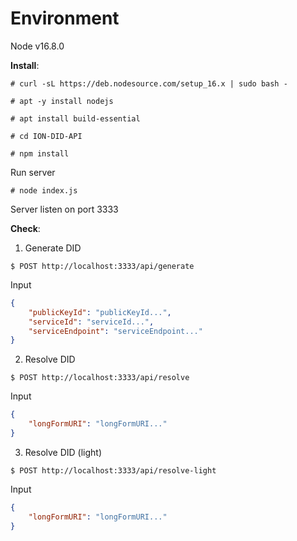 # Environment 
Node v16.8.0

**Install**:
```
# curl -sL https://deb.nodesource.com/setup_16.x | sudo bash -
```
```
# apt -y install nodejs
```
```
# apt install build-essential
```
```
# cd ION-DID-API
```
```
# npm install
```
Run server
```
# node index.js
```
Server listen on port 3333

**Check**:

1. Generate DID  
```
$ POST http://localhost:3333/api/generate

```
Input
```json
{
    "publicKeyId": "publicKeyId...",
    "serviceId": "serviceId...",
    "serviceEndpoint": "serviceEndpoint..."
}
```

2. Resolve DID  
```
$ POST http://localhost:3333/api/resolve

```
Input
```json
{
    "longFormURI": "longFormURI..."
}
```
3. Resolve DID  (light)
```
$ POST http://localhost:3333/api/resolve-light

```
Input
```json
{
    "longFormURI": "longFormURI..."
}
```